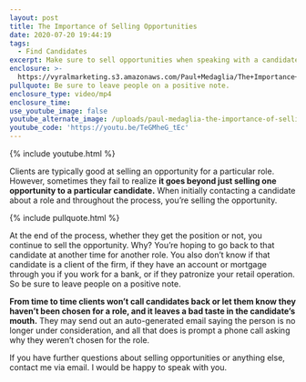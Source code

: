 ```yaml
---
layout: post
title: The Importance of Selling Opportunities
date: 2020-07-20 19:44:19
tags:
  - Find Candidates
excerpt: Make sure to sell opportunities when speaking with a candidate.
enclosure: >-
  https://vyralmarketing.s3.amazonaws.com/Paul+Medaglia/The+Importance+of+Selling+Opportunities.mp4
pullquote: Be sure to leave people on a positive note.
enclosure_type: video/mp4
enclosure_time:
use_youtube_image: false
youtube_alternate_image: /uploads/paul-medaglia-the-importance-of-selling-in-opportunity-yt.jpg
youtube_code: 'https://youtu.be/TeGMheG_tEc'
---
```


{% include youtube.html %}

Clients are typically good at selling an opportunity for a particular role. However, sometimes they fail to realize **it goes beyond just selling one opportunity to a particular candidate.** When initially contacting a candidate about a role and throughout the process, you’re selling the opportunity.&nbsp;

{% include pullquote.html %}

At the end of the process, whether they get the position or not, you continue to sell the opportunity. Why? You’re hoping to go back to that candidate at another time for another role. You also don’t know if that candidate is a client of the firm, if they have an account or mortgage through you if you work for a bank, or if they patronize your retail operation. So be sure to leave people on a positive note.&nbsp;

**From time to time clients won’t call candidates back or let them know they haven’t been chosen for a role, and it leaves a bad taste in the candidate’s mouth.** They may send out an auto-generated email saying the person is no longer under consideration, and all that does is prompt a phone call asking why they weren’t chosen for the role.&nbsp;

If you have further questions about selling opportunities or anything else, contact me via email. I would be happy to speak with you.